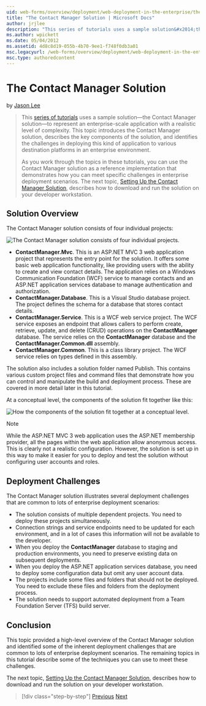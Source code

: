 ```yaml
---
uid: web-forms/overview/deployment/web-deployment-in-the-enterprise/the-contact-manager-solution
title: "The Contact Manager Solution | Microsoft Docs"
author: jrjlee
description: "This series of tutorials uses a sample solution&#x2014;the Contact Manager solution&#x2014;to represent an enterprise-scale application with a realistic leve..."
ms.author: wpickett
ms.date: 05/04/2012
ms.assetid: 4d8c8d19-055b-4b70-9ee1-f748f0db3a01
msc.legacyurl: /web-forms/overview/deployment/web-deployment-in-the-enterprise/the-contact-manager-solution
msc.type: authoredcontent
---
```

# The Contact Manager Solution

by [Jason Lee](https://github.com/jrjlee)

> This [series of tutorials](web-deployment-in-the-enterprise.md) uses a sample solution&#x2014;the Contact Manager solution&#x2014;to represent an enterprise-scale application with a realistic level of complexity. This topic introduces the Contact Manager solution, describes the key components of the solution, and identifies the challenges in deploying this kind of application to various destination platforms in an enterprise environment.
> 
> As you work through the topics in these tutorials, you can use the Contact Manager solution as a reference implementation that demonstrates how you can meet specific challenges in enterprise deployment scenarios. The next topic, [Setting Up the Contact Manager Solution](setting-up-the-contact-manager-solution.md), describes how to download and run the solution on your developer workstation.

## Solution Overview

The Contact Manager solution consists of four individual projects:

![The Contact Manager solution consists of four individual projects.](the-contact-manager-solution/_static/image1.png)

- **ContactManager.Mvc**. This is an ASP.NET MVC 3 web application project that represents the entry point for the solution. It offers some basic web application functionality, like providing users with the ability to create and view contact details. The application relies on a Windows Communication Foundation (WCF) service to manage contacts and an ASP.NET application services database to manage authentication and authorization.
- **ContactManager.Database**. This is a Visual Studio database project. The project defines the schema for a database that stores contact details.
- **ContactManager.Service**. This is a WCF web service project. The WCF service exposes an endpoint that allows callers to perform create, retrieve, update, and delete (CRUD) operations on the **ContactManager** database. The service relies on the **ContactManager** database and the **ContactManager.Common.dll** assembly.
- **ContactManager.Common**. This is a class library project. The WCF service relies on types defined in this assembly.

The solution also includes a solution folder named Publish. This contains various custom project files and command files that demonstrate how you can control and manipulate the build and deployment process. These are covered in more detail later in this tutorial.

At a conceptual level, the components of the solution fit together like this:

![How the components of the solution fit together at a conceptual level.](the-contact-manager-solution/_static/image2.png)

> [!NOTE]
> While the ASP.NET MVC 3 web application uses the ASP.NET membership provider, all the pages within the web application allow anonymous access. This is clearly not a realistic configuration. However, the solution is set up in this way to make it easier for you to deploy and test the solution without configuring user accounts and roles.

## Deployment Challenges

The Contact Manager solution illustrates several deployment challenges that are common to lots of enterprise deployment scenarios:

- The solution consists of multiple dependent projects. You need to deploy these projects simultaneously.
- Connection strings and service endpoints need to be updated for each environment, and in a lot of cases this information will not be available to the developer.
- When you deploy the **ContactManager** database to staging and production environments, you need to preserve existing data on subsequent deployments.
- When you deploy the ASP.NET application services database, you need to deploy some configuration data but omit any user account data.
- The projects include some files and folders that should not be deployed. You need to exclude these files and folders from the deployment process.
- The solution needs to support automated deployment from a Team Foundation Server (TFS) build server.

## Conclusion

This topic provided a high-level overview of the Contact Manager solution and identified some of the inherent deployment challenges that are common to lots of enterprise deployment scenarios. The remaining topics in this tutorial describe some of the techniques you can use to meet these challenges.

The next topic, [Setting Up the Contact Manager Solution](setting-up-the-contact-manager-solution.md), describes how to download and run the solution on your developer workstation.

> [!div class="step-by-step"]
> [Previous](web-deployment-in-the-enterprise.md)
> [Next](setting-up-the-contact-manager-solution.md)

